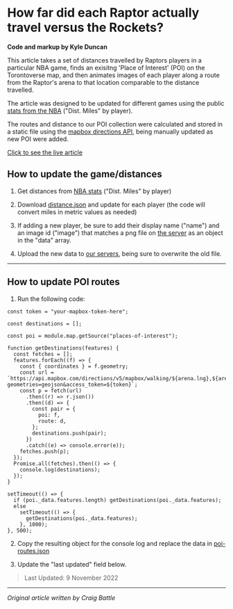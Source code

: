 # How far did each Raptor actually travel versus the Rockets?

**Code and markup by Kyle Duncan**

This article takes a set of distances travelled by Raptors players in a particular NBA game, finds an exisitng 'Place of Interest' (POI) on the Torontoverse map, and then animates images of each player along a route from the Raptor's arena to that location comparable to the distance travelled.

The article was designed to be updated for different games using the public [stats from the NBA](https://www.nba.com/stats/players/speed-distance?TeamID=1610612761&LastNGames=1&Location=Home) ("Dist. Miles" by player).

The routes and distance to our POI collection were calculated and stored in a static file using the [mapbox directions API](https://docs.mapbox.com/api/navigation/directions/), being manually updated as new POI were added.

[Click to see the live article](https://torontoverse.com/articles/oG6ETg3WEe2GHQJCrBIAAg/how-far-did-each-raptor)

## How to update the game/distances

1. Get distances from [NBA stats](https://www.nba.com/stats/players/speed-distance?TeamID=1610612761&LastNGames=1&Location=Home) ("Dist. Miles" by player)

2. Download [distance.json](https://storage.googleapis.com/media.geomodul.us/articles/raptors-distance-travelled/distances.json) and update for each player (the code will convert miles in metric values as needed)

3. If adding a new player, be sure to add their display name ("name") and an image id ("image") that matches a png file on [the server](https://console.cloud.google.com/storage/browser/media.geomodul.us/img/raptor-heads) as an object in the "data" array.

4. Upload the new data to [our servers](https://console.cloud.google.com/storage/browser/media.geomodul.us/articles/raptors-distance-travelled), being sure to overwrite the old file.

---

## How to update POI routes

1. Run the following code:

```
const token = "your-mapbox-token-here";

const destinations = [];

const poi = module.map.getSource("places-of-interest");

function getDestinations(features) {
  const fetches = [];
  features.forEach((f) => {
    const { coordinates } = f.geometry;
    const url = `https://api.mapbox.com/directions/v5/mapbox/walking/${arena.lng},${arena.lat};${coordinates[0]},${coordinates[1]}?geometries=geojson&access_token=${token}`;
    const p = fetch(url)
      .then((r) => r.json())
      .then((d) => {
        const pair = {
          poi: f,
          route: d,
        };
        destinations.push(pair);
      })
      .catch((e) => console.error(e));
    fetches.push(p);
  });
  Promise.all(fetches).then(() => {
    console.log(destinations);
  });
}

setTimeout(() => {
  if (poi._data.features.length) getDestinations(poi._data.features);
  else
    setTimeout(() => {
      getDestinations(poi._data.features);
    }, 1000);
}, 500);
```

2. Copy the resulting object for the console log and replace the data in [poi-routes.json](https://media.geomodul.us/articles/raptors-distance-travelled/poi-routes.json)

3. Update the "last updated" field below.

> Last Updated: 9 November 2022

---

_Original article written by Craig Battle_
